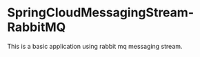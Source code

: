 # SpringCloudMessagingStream-RabbitMQ
This is a basic application using rabbit mq messaging stream.
